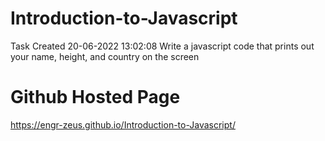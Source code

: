 # Introduction-to-Javascript
Task Created 20-06-2022 13:02:08
Write a javascript code that prints out your name, height, and country on the screen

# Github Hosted Page
https://engr-zeus.github.io/Introduction-to-Javascript/
